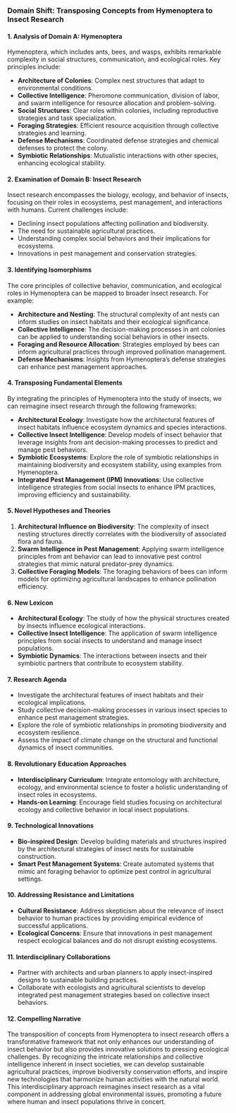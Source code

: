 ### Domain Shift: Transposing Concepts from Hymenoptera to Insect Research

#### 1. Analysis of Domain A: Hymenoptera
Hymenoptera, which includes ants, bees, and wasps, exhibits remarkable complexity in social structures, communication, and ecological roles. Key principles include:

- **Architecture of Colonies**: Complex nest structures that adapt to environmental conditions.
- **Collective Intelligence**: Pheromone communication, division of labor, and swarm intelligence for resource allocation and problem-solving.
- **Social Structures**: Clear roles within colonies, including reproductive strategies and task specialization.
- **Foraging Strategies**: Efficient resource acquisition through collective strategies and learning.
- **Defense Mechanisms**: Coordinated defense strategies and chemical defenses to protect the colony.
- **Symbiotic Relationships**: Mutualistic interactions with other species, enhancing ecological stability.

#### 2. Examination of Domain B: Insect Research
Insect research encompasses the biology, ecology, and behavior of insects, focusing on their roles in ecosystems, pest management, and interactions with humans. Current challenges include:

- Declining insect populations affecting pollination and biodiversity.
- The need for sustainable agricultural practices.
- Understanding complex social behaviors and their implications for ecosystems.
- Innovations in pest management and conservation strategies.

#### 3. Identifying Isomorphisms
The core principles of collective behavior, communication, and ecological roles in Hymenoptera can be mapped to broader insect research. For example:

- **Architecture and Nesting**: The structural complexity of ant nests can inform studies on insect habitats and their ecological significance.
- **Collective Intelligence**: The decision-making processes in ant colonies can be applied to understanding social behaviors in other insects.
- **Foraging and Resource Allocation**: Strategies employed by bees can inform agricultural practices through improved pollination management.
- **Defense Mechanisms**: Insights from Hymenoptera’s defense strategies can enhance pest management approaches.

#### 4. Transposing Fundamental Elements
By integrating the principles of Hymenoptera into the study of insects, we can reimagine insect research through the following frameworks:

- **Architectural Ecology**: Investigate how the architectural features of insect habitats influence ecosystem dynamics and species interactions.
- **Collective Insect Intelligence**: Develop models of insect behavior that leverage insights from ant decision-making processes to predict and manage pest behaviors.
- **Symbiotic Ecosystems**: Explore the role of symbiotic relationships in maintaining biodiversity and ecosystem stability, using examples from Hymenoptera.
- **Integrated Pest Management (IPM) Innovations**: Use collective intelligence strategies from social insects to enhance IPM practices, improving efficiency and sustainability.

#### 5. Novel Hypotheses and Theories
1. **Architectural Influence on Biodiversity**: The complexity of insect nesting structures directly correlates with the biodiversity of associated flora and fauna.
2. **Swarm Intelligence in Pest Management**: Applying swarm intelligence principles from ant behavior can lead to innovative pest control strategies that mimic natural predator-prey dynamics.
3. **Collective Foraging Models**: The foraging behaviors of bees can inform models for optimizing agricultural landscapes to enhance pollination efficiency.

#### 6. New Lexicon
- **Architectural Ecology**: The study of how the physical structures created by insects influence ecological interactions.
- **Collective Insect Intelligence**: The application of swarm intelligence principles from social insects to understand and manage insect populations.
- **Symbiotic Dynamics**: The interactions between insects and their symbiotic partners that contribute to ecosystem stability.

#### 7. Research Agenda
- Investigate the architectural features of insect habitats and their ecological implications.
- Study collective decision-making processes in various insect species to enhance pest management strategies.
- Explore the role of symbiotic relationships in promoting biodiversity and ecosystem resilience.
- Assess the impact of climate change on the structural and functional dynamics of insect communities.

#### 8. Revolutionary Education Approaches
- **Interdisciplinary Curriculum**: Integrate entomology with architecture, ecology, and environmental science to foster a holistic understanding of insect roles in ecosystems.
- **Hands-on Learning**: Encourage field studies focusing on architectural ecology and collective behavior in local insect populations.

#### 9. Technological Innovations
- **Bio-inspired Design**: Develop building materials and structures inspired by the architectural strategies of insect nests for sustainable construction.
- **Smart Pest Management Systems**: Create automated systems that mimic ant foraging behavior to optimize pest control in agricultural settings.

#### 10. Addressing Resistance and Limitations
- **Cultural Resistance**: Address skepticism about the relevance of insect behavior to human practices by providing empirical evidence of successful applications.
- **Ecological Concerns**: Ensure that innovations in pest management respect ecological balances and do not disrupt existing ecosystems.

#### 11. Interdisciplinary Collaborations
- Partner with architects and urban planners to apply insect-inspired designs to sustainable building practices.
- Collaborate with ecologists and agricultural scientists to develop integrated pest management strategies based on collective insect behaviors.

#### 12. Compelling Narrative
The transposition of concepts from Hymenoptera to insect research offers a transformative framework that not only enhances our understanding of insect behavior but also provides innovative solutions to pressing ecological challenges. By recognizing the intricate relationships and collective intelligence inherent in insect societies, we can develop sustainable agricultural practices, improve biodiversity conservation efforts, and inspire new technologies that harmonize human activities with the natural world. This interdisciplinary approach reimagines insect research as a vital component in addressing global environmental issues, promoting a future where human and insect populations thrive in concert.